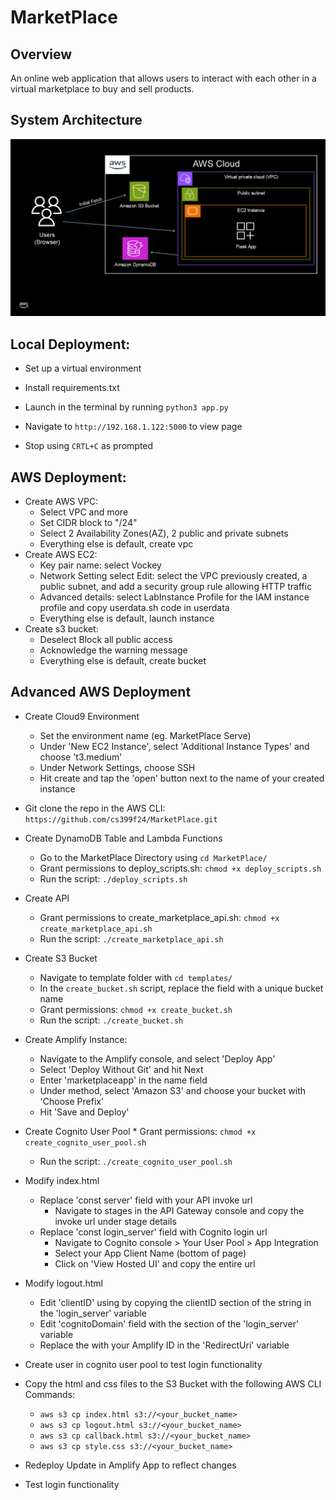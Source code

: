 # MarketPlace
## Overview
An online web application that allows users to interact with each other in a virtual marketplace to buy and sell products.

## System Architecture
![System Diagram](https://github.com/cs399f24/MarketPlace/blob/main/project_structure.png)

## Local Deployment:

* Set up a virtual environment

* Install requirements.txt

* Launch in the terminal by running `python3 app.py`

* Navigate to `http://192.168.1.122:5000` to view page

* Stop using `CRTL+C` as prompted

## AWS Deployment:

* Create AWS VPC:
     * Select VPC and more
     * Set CIDR block to "<generated-IP>/24"
     * Select 2 Availability Zones(AZ), 2 public and private subnets
     * Everything else is default, create vpc
* Create AWS EC2:
     * Key pair name: select Vockey
     * Network Setting select Edit: select the VPC previously created, a public subnet, and add a security group rule allowing HTTP traffic
     * Advanced details: select LabInstance Profile for the IAM instance profile and copy userdata.sh code in userdata
     * Everything else is default, launch instance
* Create s3 bucket:
     * Deselect Block all public access
     * Acknowledge the warning message
     * Everything else is default, create bucket

## Advanced AWS Deployment

* Create Cloud9 Environment
     * Set the environment name (eg. MarketPlace Serve)
     * Under 'New EC2 Instance', select 'Additional Instance Types' and choose 't3.medium'
     * Under Network Settings, choose SSH
     * Hit create and tap the 'open' button next to the name of your created instance

* Git clone the repo in the AWS CLI: `https://github.com/cs399f24/MarketPlace.git`

* Create DynamoDB Table and Lambda Functions
     * Go to the MarketPlace Directory using `cd MarketPlace/`
     * Grant permissions to deploy_scripts.sh: `chmod +x deploy_scripts.sh`
     * Run the script: `./deploy_scripts.sh`

* Create API 
     * Grant permissions to create_marketplace_api.sh: `chmod +x create_marketplace_api.sh`
     * Run the script: `./create_marketplace_api.sh`

* Create S3 Bucket
     * Navigate to template folder with `cd templates/`
     * In the `create_bucket.sh` script, replace the <bucket-name> field with a unique bucket name
     * Grant permissions: `chmod +x create_bucket.sh`
     * Run the script: `./create_bucket.sh`

* Create Amplify Instance: 
     * Navigate to the Amplify console, and select 'Deploy App'
     * Select 'Deploy Without Git' and hit Next
     * Enter 'marketplaceapp' in the name field
     * Under method, select 'Amazon S3' and choose your bucket with 'Choose Prefix'
     * Hit 'Save and Deploy'

* Create Cognito User Pool
      * Grant permissions: `chmod +x create_cognito_user_pool.sh`
     * Run the script: `./create_cognito_user_pool.sh`

* Modify index.html
     * Replace 'const server' field with your API invoke url
          * Navigate to stages in the API Gateway console and copy the invoke url under stage details
     * Replace 'const login_server' field with Cognito login url
          * Navigate to Cognito console > Your User Pool > App Integration
          * Select your App Client Name (bottom of page)
          * Click on 'View Hosted UI' and copy the entire url

* Modify logout.html
     * Edit 'clientID' using by copying the clientID section of the string in the 'login_server' variable
     * Edit 'cognitoDomain' field with the section of the 'login_server' variable
     * Replace the <amplify-id> with your Amplify ID in the 'RedirectUri' variable

* Create user in cognito user pool to test login functionality

* Copy the html and css files to the S3 Bucket with the following AWS CLI Commands: 
     * `aws s3 cp index.html s3://<your_bucket_name>`
     * `aws s3 cp logout.html s3://<your_bucket_name>`
     * `aws s3 cp callback.html s3://<your_bucket_name>`
     * `aws s3 cp style.css s3://<your_bucket_name>`

* Redeploy Update in Amplify App to reflect changes

* Test login functionality